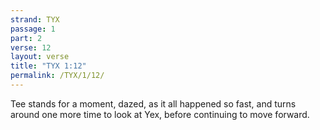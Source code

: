 ```yaml
---
strand: TYX
passage: 1
part: 2
verse: 12
layout: verse
title: "TYX 1:12"
permalink: /TYX/1/12/
---
```

Tee stands for a moment, dazed, as it all happened so fast, and turns around one more time to look at Yex, before continuing to move forward.

